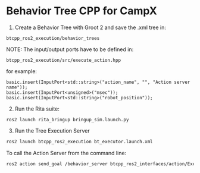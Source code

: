 # Behavior Tree CPP for CampX

1. Create a Behavior Tree with Groot 2 and save the .xml tree in:
```
btcpp_ros2_execution/behavior_trees
```

NOTE: The input/output ports have to be defined in:

```
btcpp_ros2_execution/src/execute_action.hpp
```
for example:
```
basic.insert(InputPort<std::string>("action_name", "", "Action server name"));
basic.insert(InputPort<unsigned>("msec"));
basic.insert(InputPort<std::string>("robot_position"));
```
2. Run the Rita suite:
```
ros2 launch rita_bringup bringup_sim.launch.py
```

<!-- 3. Run the ur_script_driver:
```
cd into ur_script_driver

find your ip_address

cargo run -- --ros-args -p override_host_address:=ip_address



``` -->

3. Run the Tree Execution Server
``` bash
ros2 launch btcpp_ros2_execution bt_executor.launch.xml
```
To call the Action Server from the command line:
``` bash
ros2 action send_goal /behavior_server btcpp_ros2_interfaces/action/ExecuteTree "{target_tree: MoveRobotExample}"
```
